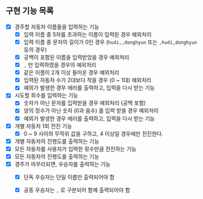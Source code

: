 ## 구현 기능 목록

- [x] 경주할 자동차 이름들을 입력하는 기능
  - [x] 입력 이름 중 5자를 초과하는 이름이 입력된 경우 예외처리
  - [x] 입력 이름 중 문자의 길이가 0인 경우 (`hudi,,donghyun` 또는 `,hudi,donghyun`  등의 경우)
  - [x] 공백이 포함된 이름을 입력받았을 경우 예외처리
  - [x] `,` 만 입력하였을 경우의 예외처리
  - [x] 같은 이름이 2개 이상 들어온 경우 예외처리
  - [x] 입력된 자동차 수가 2대보다 작을 경우 (0 ~ 1대) 예외처리
  - [x] 예외가 발생한 경우 에러를 출력하고, 입력을 다시 받는 기능
- [x] 시도할 회수를 입력하는 기능
  - [x] 숫자가 아닌 문자를 입력받을 경우 예외처리 (공백 포함)
  - [x] 양의 정수가 아닌 숫자 (0과 음수) 를 입력 받을 경우 예외처리
  - [x] 예외가 발생한 경우 에러를 출력하고, 입력을 다시 받는 기능
- [x] 개별 자동차 1회 전진 기능
  - [x] 0 ~ 9 사이의 무작위 값을 구하고, 4 이상일 경우에만 전진한다.
- [x] 개별 자동차의 진행도를 출력하는 기능
- [x] 모든 자동차를 사용자가 입력한 횟수만큼 전진하는 기능
- [x] 모든 자동차의 진행도를 출력하는 기능
- [x] 경주가 마무리되면, 우승자를 출력하는 기능
  - [x] 단독 우승자는 단일 이름만 출력되어야 함
  - [x] 공동 우승자는 `,` 로 구분되어 함께 출력되어야 함

